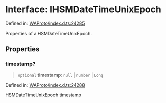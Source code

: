 # Interface: IHSMDateTimeUnixEpoch

Defined in: [WAProto/index.d.ts:24285](https://github.com/Fokusdotid/bail/blob/3856b89f13bbe82f2e10396a28cd4ef2089de845/WAProto/index.d.ts#L24285)

Properties of a HSMDateTimeUnixEpoch.

## Properties

### timestamp?

> `optional` **timestamp**: `null` \| `number` \| `Long`

Defined in: [WAProto/index.d.ts:24288](https://github.com/Fokusdotid/bail/blob/3856b89f13bbe82f2e10396a28cd4ef2089de845/WAProto/index.d.ts#L24288)

HSMDateTimeUnixEpoch timestamp
